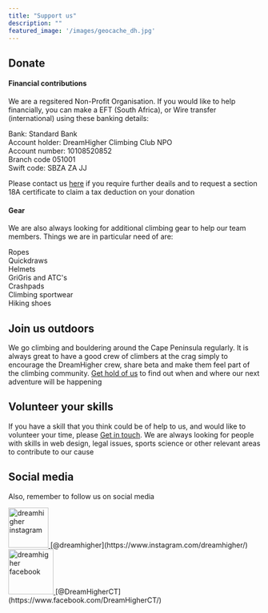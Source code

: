 ```yaml
---
title: "Support us"
description: ""
featured_image: '/images/geocache_dh.jpg'
---
```


## Donate  
  
#### Financial contributions
We are a regsitered Non-Profit Organisation. If you would like to help financially, you can make a EFT (South Africa), or Wire transfer (international) using these banking details:  
  
Bank: Standard Bank  
Account holder: DreamHigher Climbing Club NPO  
Account number: 10108520852  
Branch code 051001  
Swift code:  SBZA ZA JJ  
  
Please contact us [here](./contact) if you require further deails and to request a section 18A certificate to claim a tax deduction on your donation  
  
#### Gear
We are also always looking for additional climbing gear to help our team members. Things we are in particular need of are:  

Ropes  
Quickdraws  
Helmets  
GriGris and ATC's  
Crashpads  
Climbing sportwear  
Hiking shoes 

## Join us outdoors
  
We go climbing and bouldering around the Cape Peninsula regularly. It is always great to have a good crew of climbers at the crag simply to encourage the DreamHigher crew, share beta and make them feel part of the climbing community. [Get hold of us](./contact) to find out when and where our next adventure will be happening

## Volunteer your skills
  
If you have a skill that you think could be of help to us, and would like to volunteer your time, please [Get in touch](./contact). We are always looking for people with skills in web design, legal issues, sports science or other relevant areas to contribute to our cause

## Social media  
  
Also, remember to follow us on social media   

 <a href="https://www.instagram.com/dreamhigher/">
  <img src="/images/ig_logo.png" alt="dreamhigher instagram" style="width:80px;height:80px;">
</a>[@dreamhigher](https://www.instagram.com/dreamhigher/)    
  
 <a href="https://www.facebook.com/DreamHigherCT/">
  <img src="/images/fb_logo.png" alt="dreamhigher facebook" style="width:90px;height:90px;">
</a>[@DreamHigherCT](https://www.facebook.com/DreamHigherCT/)


